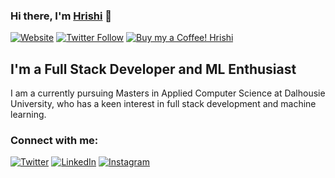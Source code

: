 ### Hi there, I'm [Hrishi][website] 👋

[![Website](https://img.shields.io/website?label=hrishi.tech&style=for-the-badge&url=https://hrishi.tech)](https://hrishi.tech)
[![Twitter Follow](https://img.shields.io/twitter/follow/hrishi_55?color=1DA1F2&logo=twitter&style=for-the-badge)](https://twitter.com/intent/follow?original_referer=https%3A%2F%2Fgithub.com%2Fhrishi_55&screen_name=hrishi_55)
[![Buy my a Coffee! Hrishi](https://img.shields.io/badge/$-support-ff69b4.svg?style=for-the-badge)](https://www.buymeacoffee.com/hriship)

## I'm a Full Stack Developer and ML Enthusiast

I am a currently pursuing Masters in Applied Computer Science at Dalhousie University, who has a keen interest in full stack development and machine learning. 

### Connect with me:
[![Twitter](https://img.shields.io/badge/Twitter-%2312100E.svg?&style=for-the-badge&logo=Twitter&logoColor=#1DA1F2)][twitter]
[![LinkedIn](https://img.shields.io/badge/LinkedIn-%2312100E.svg?&style=for-the-badge&logo=LinkedIn&logoColor=blue)][linkedin]
[![Instagram](https://img.shields.io/badge/Instagram-%2312100E.svg?&style=for-the-badge&logo=Instagram&logoColor=purple)][instagram]

[website]: https://hrishi.tech
[twitter]: https://twitter.com/hrishi_55
[instagram]: https://instagram.com/hrishiipatel
[linkedin]: https://www.linkedin.com/in/hrishi-patel-ba8476140/
